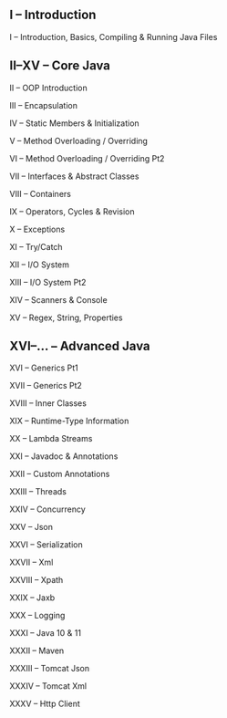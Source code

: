 ## I – Introduction
I – Introduction, Basics, Compiling & Running Java Files

## II–XV – Core Java
II – OOP Introduction

III – Encapsulation

IV – Static Members & Initialization

V – Method Overloading / Overriding

VI – Method Overloading / Overriding Pt2

VII – Interfaces & Abstract Classes

VIII – Containers

IX – Operators, Cycles & Revision

X – Exceptions

XI – Try/Catch

XII – I/O System

XIII – I/O System Pt2

XIV – Scanners & Console

XV – Regex, String, Properties

## XVI–... – Advanced Java
XVI – Generics Pt1

XVII – Generics Pt2

XVIII – Inner Classes

XIX – Runtime-Type Information

XX – Lambda Streams

XXI – Javadoc & Annotations 

XXII – Custom Annotations

XXIII – Threads

XXIV – Concurrency

XXV – Json

XXVI – Serialization

XXVII – Xml

XXVIII – Xpath

XXIX – Jaxb

XXX – Logging

XXXI – Java 10 & 11

XXXII – Maven

XXXIII – Tomcat Json

XXXIV – Tomcat Xml

XXXV – Http Client
